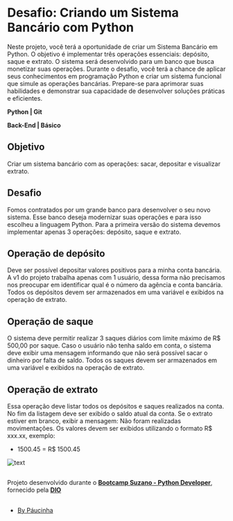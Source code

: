 # Desafio: Criando um Sistema Bancário com Python

Neste projeto, você terá a oportunidade de criar um Sistema Bancário em Python. O objetivo é implementar três operações essenciais: depósito, saque e extrato. O sistema será desenvolvido para um banco que busca monetizar suas operações. Durante o desafio, você terá a chance de aplicar seus conhecimentos em programação Python e criar um sistema funcional que simule as operações bancárias. Prepare-se para aprimorar suas habilidades e demonstrar sua capacidade de desenvolver soluções práticas e eficientes.

**Python | Git**

**Back-End | Básico**

## Objetivo

Criar um sistema bancário com as operações: sacar, depositar e visualizar extrato.

## Desafio

Fomos contratados por um grande banco para desenvolver o seu novo sistema. Esse banco deseja modernizar suas operações e para isso escolheu a linguagem Python. Para a primeira versão do sistema devemos implementar apenas 3 operações: depósito, saque e extrato.

## Operação de depósito

Deve ser possível depositar valores positivos para a minha conta bancária. A v1 do projeto trabalha apenas com 1 usuário, dessa forma não precisamos nos preocupar em identificar qual é o número da agência e conta bancária. Todos os depósitos devem ser armazenados em uma variável e exibidos na operação de extrato.

## Operação de saque

O sistema deve permitir realizar 3 saques diários com limite máximo de R$ 500,00 por saque. Caso o usuário não tenha saldo em conta, o sistema deve exibir uma mensagem informando que não será possível sacar o dinheiro por falta de saldo. Todos os saques devem ser armazenados em uma variável e exibidos na operação de extrato.

## Operação de extrato

Essa operação deve listar todos os depósitos e saques realizados na conta. No fim da listagem deve ser exibido o saldo atual da conta. Se o extrato estiver em branco, exibir a mensagem: Não foram realizadas movimentações.
Os valores devem ser exibidos utilizando o formato R$ xxx.xx, exemplo:

* 1500.45 = R$ 1500.45

![text](https://assets.dio.me/IwGGaOEYVw9pPUMVGEaqp7eKn1gV22wDOHmmAmI0zDY/f:webp/h:221/q:80/L3RyYWNrcy9jb3Zlci83OWZiNzhkZC0xNTQ3LTQ0N2YtYTNkOC04ZGQwMWU1YWMzNTEucG5n)

##

Projeto desenvolvido durante o [**Bootcamp Suzano - Python Developer**](https://www.dio.me/bootcamp/suzano-python-developer), fornecido pela [**DIO**](https://www.dio.me/)

##

- [By Páucinha](https://github.com/Paucinha)
